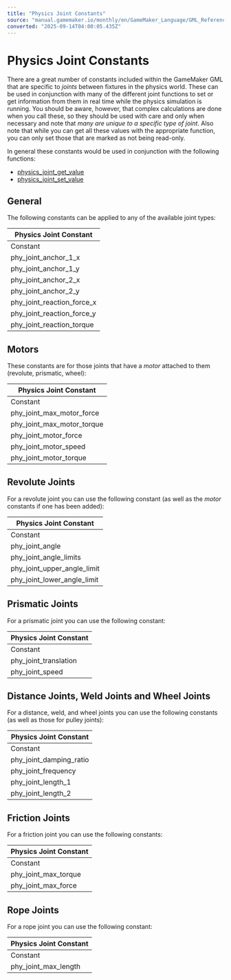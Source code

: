 ```yaml
---
title: "Physics Joint Constants"
source: "manual.gamemaker.io/monthly/en/GameMaker_Language/GML_Reference/Physics/Joints/Physics_Joint_Constants.htm"
converted: "2025-09-14T04:00:05.435Z"
---
```


# Physics Joint Constants

There are a great number of constants included within the GameMaker GML that are specific to _joints_ between fixtures in the physics world. These can be used in conjunction with many of the different joint functions to set or get information from them in real time while the physics simulation is running. You should be aware, however, that complex calculations are done when you call these, so they should be used with care and only when necessary and note that _many are unique to a specific type of joint_. Also note that while you can get all these values with the appropriate function, you can only set those that are marked as not being read-only.

In general these constants would be used in conjunction with the following functions:

-   [physics\_joint\_get\_value](physics_joint_get_value.md)
-   [physics\_joint\_set\_value](physics_joint_set_value.md)

## General

The following constants can be applied to any of the available joint types:

| Physics Joint Constant |
| --- |
| Constant | Description | Read Only |
| phy_joint_anchor_1_x | The x coordinate of the first anchor point of the joint in the room | Yes |
| phy_joint_anchor_1_y | The y coordinate of the first anchor point of the joint in the room | Yes |
| phy_joint_anchor_2_x | The x coordinate of the second anchor point of the joint in the room | Yes |
| phy_joint_anchor_2_y | The y coordinate of the second anchor point of the joint in the room | Yes |
| phy_joint_reaction_force_x | This is the reaction force being applied to the second instance in a joint at the x anchor position | Yes |
| phy_joint_reaction_force_y | This is the reaction force being applied to the second instance in a joint at the y anchor position | Yes |
| phy_joint_reaction_torque | This is the torque being applied to the second instance in a joint at the anchor position | Yes |

## Motors

These constants are for those joints that have a _motor_ attached to them (revolute, prismatic, wheel):

| Physics Joint Constant |
| --- |
| Constant | Description | Read Only |
| phy_joint_max_motor_force | The value specified when the joint was created for the maximum motor force | No |
| phy_joint_max_motor_torque | The value specified when the joint was created for the maximum motor torque | No |
| phy_joint_motor_force | The current motor force | Yes |
| phy_joint_motor_speed | The current motor speed | No |
| phy_joint_motor_torque | The current motor torque | Yes |

## Revolute Joints

For a revolute joint you can use the following constant (as well as the _motor_ constants if one has been added):

| Physics Joint Constant |
| --- |
| Constant | Description | Read Only |
| phy_joint_angle | The angle that a line between the two anchor points of the joint makes. This is calculated using the physics world coordinates(not the GameMaker room coordinates) in radians. | Yes |
| phy_joint_angle_limits | Enable or disable angle limiting for the joint. Set the value to true to enable or false to disable. | No |
| phy_joint_upper_angle_limit | The upper angle limit for the joint in degrees. | No |
| phy_joint_lower_angle_limit | The lower angle limit for the joint in degrees. | No |

## Prismatic Joints

For a prismatic joint you can use the following constant:

| Physics Joint Constant |
| --- |
| Constant | Description | Read Only |
| phy_joint_translation | Gets the distance between the anchor x/y coordinates and the local x/y coordinates. | Yes |
| phy_joint_speed | The current joint movement speed. | Yes |

## Distance Joints, Weld Joints and Wheel Joints

For a distance, weld, and wheel joints you can use the following constants (as well as those for pulley joints):

| Physics Joint Constant |
| --- |
| Constant | Description | Read Only |
| phy_joint_damping_ratio | The damping ratio is non-dimensional and defines the "springiness" of the joint. The value for this constant is typically between 0 and 1, but can be larger, and at 1, the damping is critical meaning that all oscillations should vanish. | No |
| phy_joint_frequency | This will return (or set) the oscillation frequency for the joint, in hertz, and typically the frequency should be less than a half the frequency of the time step, as set by the function physics_world_update_speed(). | No |
| phy_joint_length_1 | This will return the length of the joint from the first local x/y coordinates to the first anchor x/y coordinates (Distance joints only, can only be read from) | Yes |
| phy_joint_length_2 | This will return the length of the joint from the second local x/y coordinates to the second anchor x/y coordinates (Distance joints only, can only be written to) | No |

## Friction Joints

For a friction joint you can use the following constants:

| Physics Joint Constant |
| --- |
| Constant | Description | Read Only |
| phy_joint_max_torque | The maximum torque value for the joint. | No |
| phy_joint_max_force | The maximum force value for the joint. | No |

## Rope Joints

For a rope joint you can use the following constant:

| Physics Joint Constant |
| --- |
| Constant | Description | Read Only |
| phy_joint_max_length | The maximum extension for the connection between the two anchor points. | No |